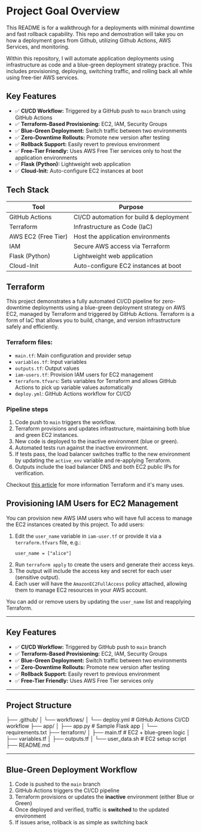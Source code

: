 # Project Goal Overview
This README is for a walkthrough for a deployments with minimal downtime and fast rollback capability. This repo and demostration will take you on how a deployment goes from Github, utilizing Github Actions, AWS Services, and monitoring. 

Within this repository, I will automate application deployments using infrastructure as code and a blue-green deployment strategy practice. This includes provisioning, deploying, switching traffic, and rolling back all while using free-tier AWS services.

## Key Features
- ✅ **CI/CD Workflow:** Triggered by a GitHub push to `main` branch using GitHub Actions
- ✅ **Terraform-Based Provisioning:** EC2, IAM, Security Groups
- ✅ **Blue-Green Deployment:** Switch traffic between two environments
- ✅ **Zero-Downtime Rollouts:** Promote new version after testing
- ✅ **Rollback Support:** Easily revert to previous environment
- ✅ **Free-Tier Friendly:** Uses AWS Free Tier services only to host the application environments
- ✅ **Flask (Python):** Lightweight web application
- ✅ **Cloud-Init:** Auto-configure EC2 instances at boot

## Tech Stack
| Tool             | Purpose                                 |
|------------------|------------------------------------------|
| GitHub Actions   | CI/CD automation for build & deployment |
| Terraform        | Infrastructure as Code (IaC)            |
| AWS EC2 (Free Tier) | Host the application environments       |
| IAM              | Secure AWS access via Terraform         |
| Flask (Python)   | Lightweight web application              |
| Cloud-Init       | Auto-configure EC2 instances at boot    |

## Terraform
This project demonstrates a fully automated CI/CD pipeline for zero-downtime deployments using a blue-green deployment strategy on AWS EC2, managed by Terraform and triggered by GitHub Actions. Terraform is a form of IaC that allows you to build, change, and version infrastructure safely and efficiently.

### Terraform files:
- `main.tf`: Main configuration and provider setup
- `variables.tf`: Input variables
- `outputs.tf`: Output values
- `iam-users.tf`: Provision IAM users for EC2 management
- `terraform.tfvars`: Sets variables for Terraform and allows GitHub Actions to pick up variable values automatically
- `deploy.yml`: GitHub Actions workflow for CI/CD


### Pipeline steps
1. Code push to `main` triggers the workflow.
2. Terraform provisions and updates infrastructure, maintaining both blue and green EC2 instances.
3. New code is deployed to the inactive environment (blue or green).
4. Automated tests run against the inactive environment.
5. If tests pass, the load balancer switches traffic to the new environment by updating the `active_env` variable and re-applying Terraform.
6. Outputs include the load balancer DNS and both EC2 public IPs for verification.

Checkout [this article](https://www.terraform.io/intro/index.html) for more information Terraform and it's many uses.

## Provisioning IAM Users for EC2 Management
You can provision new AWS IAM users who will have full access to manage the EC2 instances created by this project. To add users:

1. Edit the `user_name` variable in `iam-user.tf` or provide it via a `terraform.tfvars` file, e.g.:
   ```hcl
   user_name = ["alice"]
   ```
2. Run `terraform apply` to create the users and generate their access keys.
3. The output will include the access key and secret for each user (sensitive output).
4. Each user will have the `AmazonEC2FullAccess` policy attached, allowing them to manage EC2 resources in your AWS account.

You can add or remove users by updating the `user_name` list and reapplying Terraform.



---

## Key Features
- ✅ **CI/CD Workflow:** Triggered by GitHub push to `main` branch
- ✅ **Terraform-Based Provisioning:** EC2, IAM, Security Groups
- ✅ **Blue-Green Deployment:** Switch traffic between two environments
- ✅ **Zero-Downtime Rollouts:** Promote new version after testing
- ✅ **Rollback Support:** Easily revert to previous environment
- ✅ **Free-Tier Friendly:** Uses AWS Free Tier services only

---

## Project Structure
├── .github/
│   └── workflows/
│       └── deploy.yml          # GitHub Actions CI/CD workflow
├── app/
│   ├── app.py                  # Sample Flask app
│   └── requirements.txt
├── terraform/
│   ├── main.tf                 # EC2 + blue-green logic
│   ├── variables.tf
│   ├── outputs.tf
│   └── user_data.sh            # EC2 setup script
├── README.md

---

## Blue-Green Deployment Workflow
1. Code is pushed to the `main` branch
2. GitHub Actions triggers the CI/CD pipeline
3. Terraform provisions or updates the **inactive** environment (either Blue or Green)
4. Once deployed and verified, traffic is **switched** to the updated environment
5. If issues arise, rollback is as simple as switching back
